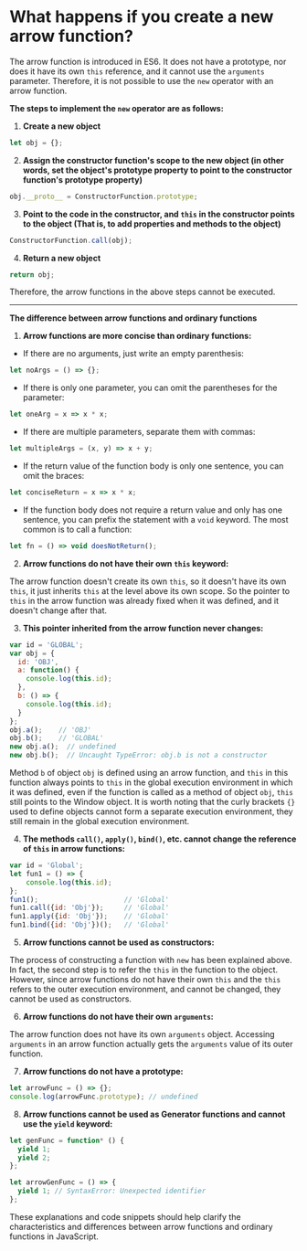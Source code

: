 # **What happens if you create a new arrow function?**

The arrow function is introduced in ES6. It does not have a prototype, nor does it have its own `this` reference, and it cannot use the `arguments` parameter. Therefore, it is not possible to use the `new` operator with an arrow function.

**The steps to implement the `new` operator are as follows:**

1. **Create a new object**
```javascript
let obj = {};
```
2. **Assign the constructor function's scope to the new object (in other words, set the object's prototype property to point to the constructor function's prototype property)**
```javascript
obj.__proto__ = ConstructorFunction.prototype;
```
3. **Point to the code in the constructor, and `this` in the constructor points to the object (That is, to add properties and methods to the object)**
```javascript
ConstructorFunction.call(obj);
```
4. **Return a new object**
```javascript
return obj;
```

Therefore, the arrow functions in the above steps cannot be executed.

---

**The difference between arrow functions and ordinary functions**

1. **Arrow functions are more concise than ordinary functions:**

- If there are no arguments, just write an empty parenthesis:
```javascript
let noArgs = () => {};
```
- If there is only one parameter, you can omit the parentheses for the parameter:
```javascript
let oneArg = x => x * x;
```
- If there are multiple parameters, separate them with commas:
```javascript
let multipleArgs = (x, y) => x + y;
```
- If the return value of the function body is only one sentence, you can omit the braces:
```javascript
let conciseReturn = x => x * x;
```
- If the function body does not require a return value and only has one sentence, you can prefix the statement with a `void` keyword. The most common is to call a function:
```javascript
let fn = () => void doesNotReturn();
```

2. **Arrow functions do not have their own `this` keyword:**

The arrow function doesn't create its own `this`, so it doesn't have its own `this`, it just inherits `this` at the level above its own scope. So the pointer to `this` in the arrow function was already fixed when it was defined, and it doesn't change after that.

3. **This pointer inherited from the arrow function never changes:**
```javascript
var id = 'GLOBAL';
var obj = {
  id: 'OBJ',
  a: function() {
    console.log(this.id);
  },
  b: () => {
    console.log(this.id);
  }
};
obj.a();    // 'OBJ'
obj.b();    // 'GLOBAL'
new obj.a();  // undefined
new obj.b();  // Uncaught TypeError: obj.b is not a constructor
```
Method `b` of object `obj` is defined using an arrow function, and `this` in this function always points to `this` in the global execution environment in which it was defined, even if the function is called as a method of object `obj`, `this` still points to the Window object. It is worth noting that the curly brackets `{}` used to define objects cannot form a separate execution environment, they still remain in the global execution environment.

4. **The methods `call()`, `apply()`, `bind()`, etc. cannot change the reference of `this` in arrow functions:**
```javascript
var id = 'Global';
let fun1 = () => {
    console.log(this.id);
};
fun1();                     // 'Global'
fun1.call({id: 'Obj'});     // 'Global'
fun1.apply({id: 'Obj'});    // 'Global'
fun1.bind({id: 'Obj'})();   // 'Global'
```

5. **Arrow functions cannot be used as constructors:**

The process of constructing a function with `new` has been explained above. In fact, the second step is to refer the `this` in the function to the object. However, since arrow functions do not have their own `this` and the `this` refers to the outer execution environment, and cannot be changed, they cannot be used as constructors.

6. **Arrow functions do not have their own `arguments`:**

The arrow function does not have its own `arguments` object. Accessing `arguments` in an arrow function actually gets the `arguments` value of its outer function.

7. **Arrow functions do not have a prototype:**

```javascript
let arrowFunc = () => {};
console.log(arrowFunc.prototype); // undefined
```

8. **Arrow functions cannot be used as Generator functions and cannot use the `yield` keyword:**
```javascript
let genFunc = function* () {
  yield 1;
  yield 2;
};

let arrowGenFunc = () => {
  yield 1; // SyntaxError: Unexpected identifier
};
```

These explanations and code snippets should help clarify the characteristics and differences between arrow functions and ordinary functions in JavaScript.